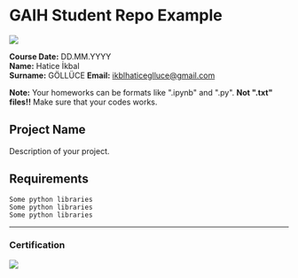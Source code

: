 # GAIH Student Repo Example
![](img/logo.png)

**Course Date:** DD.MM.YYYY  
**Name:** Hatice İkbal  
**Surname:** GÖLLÜCE
**Email:** ikblhaticeglluce@gmail.com  

**Note:** Your homeworks can be formats like ".ipynb" and ".py". **Not ".txt" files!!** Make sure that your codes works.  

## Project Name
Description of your project.

## Requirements
```
Some python libraries
Some python libraries
Some python libraries
```
---

### Certification
![](img/certificate_ex.png)

